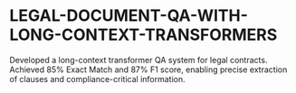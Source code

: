 # LEGAL-DOCUMENT-QA-WITH-LONG-CONTEXT-TRANSFORMERS
Developed a long-context transformer QA system for legal contracts. Achieved 85% Exact Match and 87% F1 score, enabling precise extraction of clauses and compliance-critical information.
